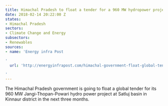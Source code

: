 ```yaml
---
title: Himachal Pradesh to float a tender for a 960 MW hydropower project
date: 2018-02-14 20:22:00 Z
states:
- Himachal Pradesh
sectors:
- Climate Change and Energy
subsectors:
- Renewables
sources:
- name: 'Energy infra Post

'
  url: 'http://energyinfrapost.com/himachal-government-float-global-tender-960-mw-jangi-hydel-project/

'
---
```


The Himachal Pradesh government is going to float a global tender for its 960 MW Jangi-Thopan-Powari hydro power project at Satluj basin in Kinnaur district in the next three months. 
